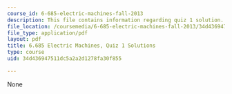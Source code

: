 ```yaml
---
course_id: 6-685-electric-machines-fall-2013
description: This file contains information regarding quiz 1 solution.
file_location: /coursemedia/6-685-electric-machines-fall-2013/34d436947511dc5a2a2d1278fa30f855_MIT6_685F13_quiz01ans.pdf
file_type: application/pdf
layout: pdf
title: 6.685 Electric Machines, Quiz 1 Solutions
type: course
uid: 34d436947511dc5a2a2d1278fa30f855

---
```

None